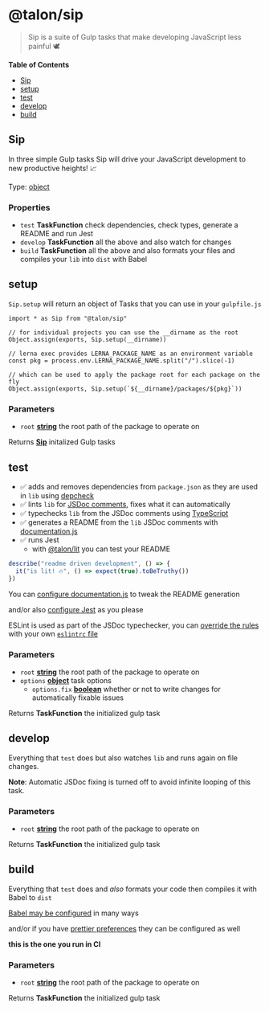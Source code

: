 <!-- Generated by @talon/sip. Update this documentation by updating the source code. -->
# @talon/sip
>Sip is a suite of Gulp tasks that make developing JavaScript less painful 🕊

**Table of Contents**

<!-- toc -->

- [Sip](#sip)
- [setup](#setup)
- [test](#test)
- [develop](#develop)
- [build](#build)

<!-- tocstop -->

## Sip

In three simple Gulp tasks Sip will drive your JavaScript development to new productive heights! 📈

Type: [object][1]

### Properties

-   `test` **TaskFunction** check dependencies, check types, generate a README and run Jest
-   `develop` **TaskFunction** all the above and also watch for changes
-   `build` **TaskFunction** all the above and also formats your files and compiles your `lib` into `dist` with Babel

## setup

`Sip.setup` will return an object of Tasks that you can use in your `gulpfile.js`

    import * as Sip from "@talon/sip"

    // for individual projects you can use the __dirname as the root
    Object.assign(exports, Sip.setup(__dirname))

    // lerna exec provides LERNA_PACKAGE_NAME as an environment variable
    const pkg = process.env.LERNA_PACKAGE_NAME.split("/").slice(-1)

    // which can be used to apply the package root for each package on the fly
    Object.assign(exports, Sip.setup(`${__dirname}/packages/${pkg}`))

### Parameters

-   `root` **[string][2]** the root path of the package to operate on

Returns **[Sip][3]** initalized Gulp tasks

## test

-   ✅ adds and removes dependencies from `package.json` as they are used in `lib` using [depcheck][4]
-   ✅ lints `lib` for [JSDoc comments][5], fixes what it can automatically
-   ✅ typechecks `lib` from the JSDoc comments using [TypeScript][6]
-   ✅ generates a README from the `lib` JSDoc comments with [documentation.js][7]
-   ✅ runs Jest
    -   with [@talon/lit][8] you can test your README

```js
describe("readme driven development", () => {
  it("is lit! 🔥", () => expect(true).toBeTruthy())
})
```

You can [configure documentation.js][9] to tweak the README generation

and/or also [configure Jest][10] as you please

ESLint is used as part of the JSDoc typechecker, you can [override the rules][11] with your own [`eslintrc` file][12]

### Parameters

-   `root` **[string][2]** the root path of the package to operate on
-   `options` **[object][1]** task options
    -   `options.fix` **[boolean][13]** whether or not to write changes for automatically fixable issues

Returns **TaskFunction** the initialized gulp task

## develop

Everything that `test` does but also watches `lib` and runs again on file changes.

**Note**: Automatic JSDoc fixing is turned off to avoid infinite looping of this task.

### Parameters

-   `root` **[string][2]** the root path of the package to operate on

Returns **TaskFunction** the initialized gulp task

## build

Everything that `test` does and _also_ formats your code then compiles it with Babel to `dist`

[Babel may be configured][14] in many ways

and/or if you have [prettier preferences][15] they can be configured as well

**this is the one you run in CI**

### Parameters

-   `root` **[string][2]** the root path of the package to operate on

Returns **TaskFunction** the initialized gulp task

[1]: https://developer.mozilla.org/docs/Web/JavaScript/Reference/Global_Objects/Object

[2]: https://developer.mozilla.org/docs/Web/JavaScript/Reference/Global_Objects/String

[3]: #sip

[4]: https://github.com/depcheck/depcheck

[5]: https://jsdoc.app/

[6]: https://www.typescriptlang.org/docs/handbook/type-checking-javascript-files.html#supported-jsdoc

[7]: https://documentation.js.org/

[8]: https://github.com/talon/javascript-registry/packages/92916

[9]: https://github.com/documentationjs/documentation/blob/master/docs/CONFIG.md

[10]: https://jestjs.io/docs/en/configuration

[11]: https://www.npmjs.com/package/eslint-plugin-jsdoc#eslint-plugin-jsdoc-rules

[12]: https://eslint.org/docs/user-guide/configuring

[13]: https://developer.mozilla.org/docs/Web/JavaScript/Reference/Global_Objects/Boolean

[14]: https://babeljs.io/docs/en/configuration

[15]: https://prettier.io/docs/en/configuration.html
